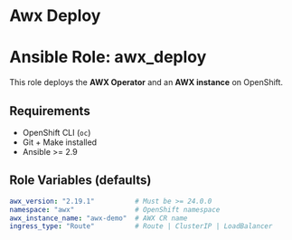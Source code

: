 Awx Deploy
=========

# Ansible Role: awx_deploy

This role deploys the **AWX Operator** and an **AWX instance** on OpenShift.

## Requirements
- OpenShift CLI (`oc`)
- Git + Make installed
- Ansible >= 2.9

## Role Variables (defaults)

```yaml
awx_version: "2.19.1"          # Must be >= 24.0.0
namespace: "awx"               # OpenShift namespace
awx_instance_name: "awx-demo"  # AWX CR name
ingress_type: "Route"          # Route | ClusterIP | LoadBalancer
